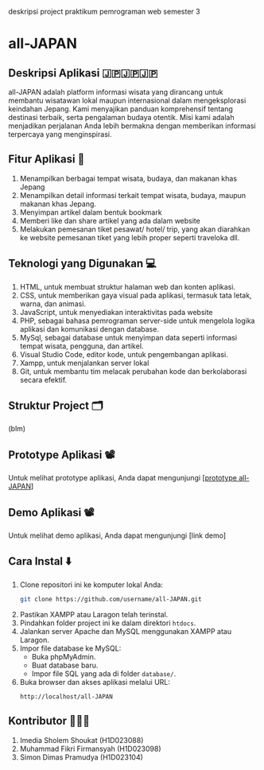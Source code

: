 deskripsi project praktikum pemrograman web semester 3
# all-JAPAN
## Deskripsi Aplikasi 🇯🇵🇯🇵🇯🇵
all-JAPAN adalah platform informasi wisata yang dirancang untuk membantu wisatawan lokal maupun internasional dalam mengeksplorasi keindahan Jepang. Kami menyajikan panduan komprehensif tentang destinasi terbaik, serta pengalaman budaya otentik. Misi kami adalah menjadikan perjalanan Anda lebih bermakna dengan memberikan informasi terpercaya yang menginspirasi.

## Fitur Aplikasi 📲
1. Menampilkan berbagai tempat wisata, budaya, dan makanan khas Jepang
2. Menampilkan detail informasi terkait tempat wisata, budaya, maupun makanan khas Jepang.
3. Menyimpan artikel dalam bentuk bookmark
4. Memberi like dan share artikel yang ada dalam website
5. Melakukan pemesanan tiket pesawat/ hotel/ trip, yang akan diarahkan ke website pemesanan tiket yang lebih proper seperti traveloka dll.

## Teknologi yang Digunakan 💻
1. HTML, untuk membuat struktur halaman web dan konten aplikasi.
2. CSS, untuk memberikan gaya visual pada aplikasi, termasuk tata letak, warna, dan animasi.
3. JavaScript, untuk menyediakan interaktivitas pada website
4. PHP, sebagai bahasa pemrograman server-side untuk mengelola logika aplikasi dan komunikasi dengan database.
5. MySql, sebagai database untuk menyimpan data seperti informasi tempat wisata, pengguna, dan artikel.
6. Visual Studio Code, editor kode, untuk pengembangan aplikasi.
7. Xampp, untuk menjalankan server lokal
8. Git, untuk membantu tim melacak perubahan kode dan berkolaborasi secara efektif.

## Struktur Project 🗂
(blm)

## Prototype Aplikasi 📽 
Untuk melihat prototype aplikasi, Anda dapat mengunjungi 
[[prototype all-JAPAN](https://www.figma.com/proto/5mSVAGWloP1TDFiw4ezn9m/JEPANGGGGGGG?page-id=38%3A148&node-id=64-643&p=f&viewport=246%2C216%2C0.05&t=pxFkwWK2YfJUjQ4Q-1&scaling=scale-down&content-scaling=fixed&starting-point-node-id=64%3A643)]

## Demo Aplikasi 📽 
Untuk melihat demo aplikasi, Anda dapat mengunjungi 
[link demo]

## Cara Instal ⬇️
1. Clone repositori ini ke komputer lokal Anda:
   ```bash
   git clone https://github.com/username/all-JAPAN.git
   ```
2. Pastikan XAMPP atau Laragon telah terinstal.
3. Pindahkan folder project ini ke dalam direktori `htdocs`.
4. Jalankan server Apache dan MySQL menggunakan XAMPP atau Laragon.
5. Impor file database ke MySQL:
   - Buka phpMyAdmin.
   - Buat database baru.
   - Impor file SQL yang ada di folder `database/`.
6. Buka browser dan akses aplikasi melalui URL:
   ```
   http://localhost/all-JAPAN
   ```

## Kontributor  👨‍👨‍👧
1. Imedia Sholem Shoukat (H1D023088)
2. Muhammad Fikri Firmansyah (H1D023098)
3. Simon Dimas Pramudya (H1D023104)

